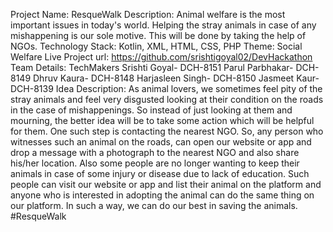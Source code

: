 Project Name: ResqueWalk
Description: Animal welfare is the most important issues in today's world. Helping the stray animals in case of any mishappening is our sole motive. This will be done by taking the help of NGOs.
Technology Stack: Kotlin, XML, HTML, CSS, PHP
Theme: Social Welfare
Live Project url: https://github.com/srishtigoyal02/DevHackathon
Team Details: TechMakers
Srishti Goyal- DCH-8151
Parul Parbhakar- DCH-8149
Dhruv Kaura- DCH-8148
Harjasleen Singh- DCH-8150
Jasmeet Kaur- DCH-8139
Idea Description: As animal lovers, we sometimes feel pity of the stray animals and feel very disgusted looking at their condition on the roads in the case of mishappenings. So instead of just looking at them and mourning, the better idea will be to take some action which will be helpful for them. One such step is contacting the nearest NGO. So, any person who witnesses such an animal on the roads, can open our website or app and drop a message with a photograph to the nearest NGO and also share his/her location. Also some people are no longer wanting to keep their animals in case of some injury or disease due to lack of education. Such people can visit our website or app and list their animal on the platform and anyone who is interested in adopting the animal can do the same thing on our platform. In such a way, we can do our best in saving the animals. #ResqueWalk
